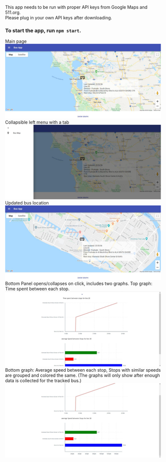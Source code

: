 This app needs to be run with proper API keys from Google Maps and 511.org. <br>
Please plug in your own API keys after downloading.
### To start the app, run `npm start`.

Main page
![Main page image](./screenshots/main.jpg)
Collapsible left menu with a tab
![Left menu image](./screenshots/left_menu.jpg)
Updated bus location
![Map after updated data](./screenshots/updated.jpg)
Bottom Panel opens/collapses on click, includes two graphs. Top graph: Time spent between each stop. 
![Graph 1](./screenshots/graph1.jpg)
Bottom graph: Average speed between each stop, Stops with similar speeds are grouped and colored the same.
(The graphs will only show after enough data is collected for the tracked bus.)
![Graph 2](./screenshots/graph2.jpg)


